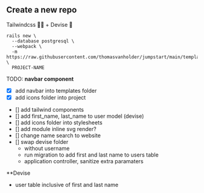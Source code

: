 
## Create a new repo

Tailwindcss 🏳️‍🌈 + Devise 🔐
```
rails new \
  --database postgresql \
  --webpack \
  -m https://raw.githubusercontent.com/thomasvanholder/jumpstart/main/template.rb \
  PROJECT-NAME
```


TODO:
**navbar component**
- [x] add navbar into templates folder
- [x] add icons folder into project
- [] add tailwind components
- [] add first_name, last_name to user model (devise)
- [] add icons folder into stylesheets
- [] add module inline svg render?
- [] change name search to website
- [] swap devise folder
  - without username
  - run migration to add first and last name to users table
  - application controller, sanitize extra paramaters


**Devise
- user table inclusive of first and last name
